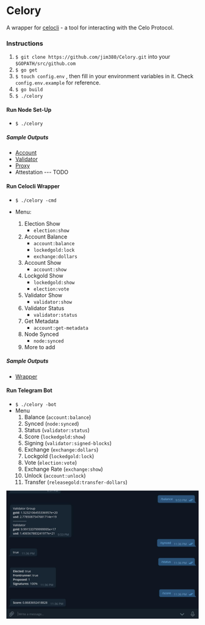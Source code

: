 # Celory

A wrapper for [celocli](https://www.npmjs.com/package/@celo/celocli) - a tool for interacting with the Celo Protocol.

### Instructions
1. `$ git clone https://github.com/jim380/Celory.git` into your `$GOPATH/src/github.com`
2. `$ go get`
3. `$ touch config.env` , then fill in your environment variables in it. Check `config.env.example` for reference.
4. `$ go build`
5. `$ ./celory`

#### Run Node Set-Up
- `$ ./celory`

##### Sample Outputs
* [Account](https://pastebin.com/aRW2Txv3)
* [Validator](https://pastebin.com/Zq6PrFg5)
* [Proxy](https://pastebin.com/Bbg8NnFh)
* Attestation --- TODO

#### Run Celocli Wrapper
- `$ ./celory -cmd`

- Menu:
    1. Election Show
        - `election:show`
    2. Account Balance
        - `account:balance`
        - `lockedgold:lock`
        - `exchange:dollars`
    3. Account Show
        - `account:show`
    4. Lockgold Show
        - `lockedgold:show`
        - `election:vote`
    5. Validator Show
        - `validator:show`
    6. Validator Status
        - `validator:status`
    7. Get Metadata
        - `account:get-metadata`
    8. Node Synced
        - `node:synced`
    9. More to add
##### Sample Outputs
* [Wrapper](https://pastebin.com/6nt2XGCD)

#### Run Telegram Bot
- `$ ./celory -bot`
- Menu
    1. Balance (`account:balance`)
    2. Synced (`node:synced`)
    3. Status (`validator:status`)
    4. Score (`lockedgold:show`)
    5. Signing (`validator:signed-blocks`)
    6. Exchange (`exchange:dollars`)
    7. Lockgold (`lockedgold:lock`)
    8. Vote (`election:vote`)
    9. Exchange Rate (`exchange:show`)
    10. Unlock (`account:unlock`)
    11. Transfer (`releasegold:transfer-dollars`)

![image](./assets/telebot.png)